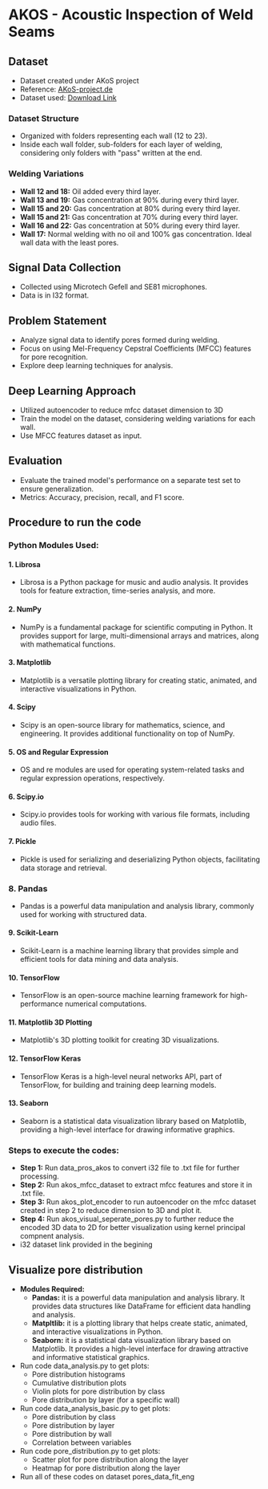 # AKOS - Acoustic Inspection of Weld Seams

## Dataset
- Dataset created under AKoS project
- Reference: [AKoS-project.de](https://www.akos-projekt.de/index.php/beitraege)
- Dataset used: [Download Link](https://nx21454.your-storageshare.de/s/C5SF9GKQpzHRXfT/authenticate/showShare)

### Dataset Structure
- Organized with folders representing each wall (12 to 23).
- Inside each wall folder, sub-folders for each layer of welding, considering only folders with "pass" written at the end.

### Welding Variations
- **Wall 12 and 18:** Oil added every third layer.
- **Wall 13 and 19:** Gas concentration at 90% during every third layer.
- **Wall 15 and 20:** Gas concentration at 80% during every third layer.
- **Wall 15 and 21:** Gas concentration at 70% during every third layer.
- **Wall 16 and 22:** Gas concentration at 50% during every third layer.
- **Wall 17:** Normal welding with no oil and 100% gas concentration. Ideal wall data with the least pores.

## Signal Data Collection
- Collected using Microtech Gefell and SE81 microphones.
- Data is in I32 format.

## Problem Statement
- Analyze signal data to identify pores formed during welding.
- Focus on using Mel-Frequency Cepstral Coefficients (MFCC) features for pore recognition.
- Explore deep learning techniques for analysis.

## Deep Learning Approach
- Utilized autoencoder to reduce mfcc dataset dimension to 3D 
- Train the model on the dataset, considering welding variations for each wall.
- Use MFCC features dataset as input.

## Evaluation
- Evaluate the trained model's performance on a separate test set to ensure generalization.
- Metrics: Accuracy, precision, recall, and F1 score.

## Procedure to run the code
### Python Modules Used:
#### 1. Librosa
- Librosa is a Python package for music and audio analysis. It provides tools for feature extraction, time-series analysis, and more.

#### 2. NumPy
- NumPy is a fundamental package for scientific computing in Python. It provides support for large, multi-dimensional arrays and matrices, along with mathematical functions.

#### 3. Matplotlib
- Matplotlib is a versatile plotting library for creating static, animated, and interactive visualizations in Python.

#### 4. Scipy
- Scipy is an open-source library for mathematics, science, and engineering. It provides additional functionality on top of NumPy.

#### 5. OS and Regular Expression
- OS and re modules are used for operating system-related tasks and regular expression operations, respectively.

#### 6. Scipy.io
- Scipy.io provides tools for working with various file formats, including audio files.

#### 7. Pickle
- Pickle is used for serializing and deserializing Python objects, facilitating data storage and retrieval.

### 8. Pandas
- Pandas is a powerful data manipulation and analysis library, commonly used for working with structured data.

#### 9. Scikit-Learn
- Scikit-Learn is a machine learning library that provides simple and efficient tools for data mining and data analysis.

#### 10. TensorFlow
- TensorFlow is an open-source machine learning framework for high-performance numerical computations.

#### 11. Matplotlib 3D Plotting
- Matplotlib's 3D plotting toolkit for creating 3D visualizations.

#### 12. TensorFlow Keras
- TensorFlow Keras is a high-level neural networks API, part of TensorFlow, for building and training deep learning models.

#### 13. Seaborn
- Seaborn is a statistical data visualization library based on Matplotlib, providing a high-level interface for drawing informative graphics.

### Steps to execute the codes:
- **Step 1:** Run data_pros_akos to convert i32 file to .txt file for further processing.
- **Step 2:** Run akos_mfcc_dataset to extract mfcc features and store it in .txt file.
- **Step 3:** Run akos_plot_encoder to run autoencoder on the mfcc dataset created in step 2 to reduce dimension to 3D and plot it.
- **Step 4:** Run akos_visual_seperate_pores.py to further reduce the encoded 3D data to 2D for better visualization using kernel principal compnent analysis.
- i32 dataset link provided in the begining


## Visualize pore distribution
- **Modules Required:**
  - **Pandas:** it is a powerful data manipulation and analysis library. It provides data structures like DataFrame for efficient data handling and analysis.
  - **Matpltlib:** it is a plotting library that helps create static, animated, and interactive visualizations in Python.
  - **Seaborn:** it is a statistical data visualization library based on Matplotlib. It provides a high-level interface for drawing attractive and informative statistical graphics.
- Run code data_analysis.py to get plots:
  - Pore distribution histograms
  - Cumulative distribution plots
  - Violin plots for pore distribution by class
  - Pore distribution by layer (for a specific wall)
- Run code data_analysis_basic.py to get plots:
  - Pore distribution by class
  - Pore distribution by layer
  - Pore distribution by wall
  - Correlation between variables
- Run code pore_distribution.py to get plots:
  - Scatter plot for pore distribution along the layer
  - Heatmap for pore distribution along the layer  
- Run all of these codes on dataset pores_data_fit_eng
